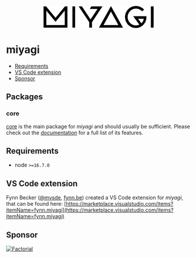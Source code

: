 <div align="center">
  <img src="logo.svg" width="300" height="60" alt="miyagi">
</div>

# miyagi

- [Requirements](#requirements)
- [VS Code extension](#vs-code-extension)
- [Sponsor](#sponsor)

## Packages

### core

[core](/packages/core) is the main package for _miyagi_ and should usually be sufficient. Please check out the [documentation](https://docs.miyagi.dev) for a full list of its features.

## Requirements

- node `>=16.7.0`

## VS Code extension

Fynn Becker ([@mvsde](https://twitter.com/mvsde), [fynn.be](https://fynn.be)) created a VS Code extension for _miyagi_, that can be found here: [https://marketplace.visualstudio.com/items?itemName=fynn.miyagi](https://marketplace.visualstudio.com/items?itemName=fynn.miyagi)

## Sponsor

<a href="https://factorial.io"><img src="https://logo.factorial.io/color.png" width="40" height="56" alt="Factorial"></a>

